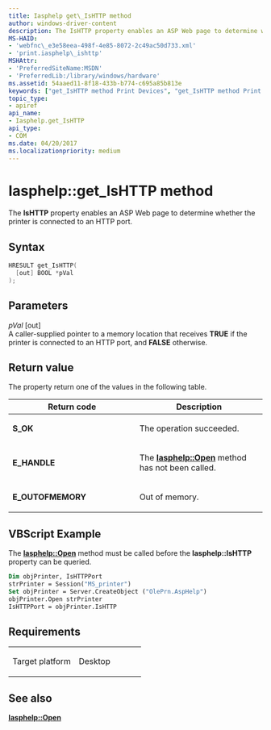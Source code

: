 ```yaml
---
title: Iasphelp get\_IsHTTP method
author: windows-driver-content
description: The IsHTTP property enables an ASP Web page to determine whether the printer is connected to an HTTP port.
MS-HAID:
- 'webfnc\_e3e58eea-498f-4e85-8072-2c49ac50d733.xml'
- 'print.iasphelp\_ishttp'
MSHAttr:
- 'PreferredSiteName:MSDN'
- 'PreferredLib:/library/windows/hardware'
ms.assetid: 54aaed11-8f18-433b-b774-c695a85b813e
keywords: ["get_IsHTTP method Print Devices", "get_IsHTTP method Print Devices , Iasphelp interface", "Iasphelp interface Print Devices , get_IsHTTP method"]
topic_type:
- apiref
api_name:
- Iasphelp.get_IsHTTP
api_type:
- COM
ms.date: 04/20/2017
ms.localizationpriority: medium
---
```


# Iasphelp::get\_IsHTTP method

The **IsHTTP** property enables an ASP Web page to determine whether the printer is connected to an HTTP port.

Syntax
------

```cpp
HRESULT get_IsHTTP(
  [out] BOOL *pVal
);
```

Parameters
----------

*pVal* \[out\]  
A caller-supplied pointer to a memory location that receives **TRUE** if the printer is connected to an HTTP port, and **FALSE** otherwise.

Return value
------------

The property return one of the values in the following table.

<table>
<colgroup>
<col width="50%" />
<col width="50%" />
</colgroup>
<thead>
<tr class="header">
<th>Return code</th>
<th>Description</th>
</tr>
</thead>
<tbody>
<tr class="odd">
<td><strong>S_OK</strong></td>
<td><p>The operation succeeded.</p></td>
</tr>
<tr class="even">
<td><strong>E_HANDLE</strong></td>
<td><p>The <a href="iasphelp-open.md" data-raw-source="[&lt;strong&gt;Iasphelp::Open&lt;/strong&gt;](iasphelp-open.md)"><strong>Iasphelp::Open</strong></a> method has not been called.</p></td>
</tr>
<tr class="odd">
<td><strong>E_OUTOFMEMORY</strong></td>
<td><p>Out of memory.</p></td>
</tr>
</tbody>
</table>

## VBScript Example

The [**Iasphelp::Open**](iasphelp-open.md) method must be called before the **Iasphelp::IsHTTP** property can be queried.

```vb
Dim objPrinter, IsHTTPPort
strPrinter = Session("MS_printer")
Set objPrinter = Server.CreateObject ("OlePrn.AspHelp")
objPrinter.Open strPrinter
IsHTTPPort = objPrinter.IsHTTP
```

Requirements
------------

<table>
<colgroup>
<col width="50%" />
<col width="50%" />
</colgroup>
<tbody>
<tr class="odd">
<td><p>Target platform</p></td>
<td>Desktop</td>
</tr>
</tbody>
</table>

## See also

[**Iasphelp::Open**](iasphelp-open.md)
